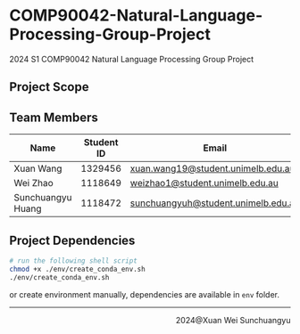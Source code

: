 # COMP90042-Natural-Language-Processing-Group-Project

2024 S1 COMP90042 Natural Language Processing Group Project

## Project Scope

## Team Members

| Name              | Student ID | Email                               |
| ----------------- | ---------- | ----------------------------------- |
| Xuan Wang         | 1329456    | xuan.wang19@student.unimelb.edu.au  |
| Wei Zhao          | 1118649    | weizhao1@student.unimelb.edu.au     |
| Sunchuangyu Huang | 1118472    | sunchuangyuh@student.unimelb.edu.au |

## Project Dependencies

```bash
# run the following shell script
chmod +x ./env/create_conda_env.sh
./env/create_conda_env.sh
```

or create environment manually, dependencies are available in `env` folder.

---

<p align=right>2024@Xuan Wei Sunchuangyu</p>

